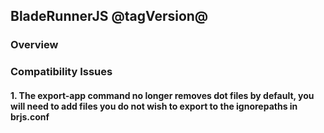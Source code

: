## BladeRunnerJS @tagVersion@

### Overview

### Compatibility Issues

#### 1. The export-app command no longer removes dot files by default, you will need to add files you do not wish to export to the ignorepaths in brjs.conf